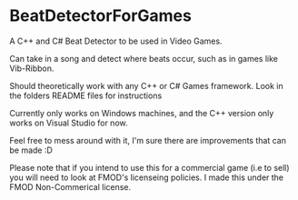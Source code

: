 # BeatDetectorForGames
A C++ and C# Beat Detector to be used in Video Games. 

Can take in a song and detect where beats occur, such as in games like Vib-Ribbon.

Should theoretically work with any C++ or C# Games framework. Look in the folders README files for instructions

Currently only works on Windows machines, and the C++ version only works on Visual Studio for now.

Feel free to mess around with it, I'm sure there are improvements that can be made :D

Please note that if you intend to use this for a commercial game (i.e to sell) you will need to look at FMOD's licenseing policies. I made this under the FMOD Non-Commerical license.
